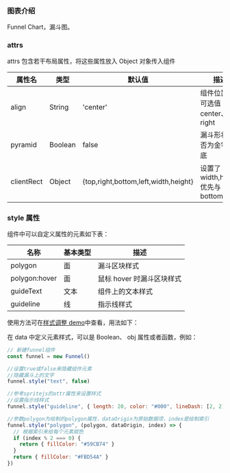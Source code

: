 ### 图表介绍

Funnel Chart，漏斗图。

### attrs

attrs 包含若干布局属性，将这些属性放入 Object 对象传入组件

| 属性名     | 类型    | 默认值                               | 描述                                   |
| ---------- | ------- | ------------------------------------ | -------------------------------------- |
| align      | String  | 'center'                             | 组件位置，可选值 left、center、right   |
| pyramid    | Boolean | false                                | 漏斗形状是否为金字塔底                 |
| clientRect | Object  | {top,right,bottom,left,width,height} | 设置了 width,heigh,优先与 bottom,right |

### style 属性

组件中可以自定义属性的元素如下表：

| 名称          | 基本类型 | 描述                      |
| ------------- | -------- | ------------------------- |
| polygon       | 面       | 漏斗区块样式              |
| polygon:hover | 面       | 鼠标 hover 时漏斗区块样式 |
| guideText     | 文本     | 组件上的文本样式          |
| guideline     | 线       | 指示线样式                |

使用方法可在[样式调整 demo](#/demo/funnel/others)中查看，用法如下：

在 data 中定义元素样式，可以是 Boolean、 obj 属性或者函数，例如：

```javascript
// 新建funnel组件
const funnel = new Funnel()

//设置true或false来隐藏组件元素
//隐藏漏斗上的文字
funnel.style("text", false)

//参考spritejs的attr属性来设置样式
//设置指示线样式
funnel.style("guideline", { length: 20, color: "#000", lineDash: [2, 2] })

//参数polygon为绘制的polygon属性，dataOrigin为原始数据项，index是绘制索引
funnel.style("polygon", (polygon, dataOrigin, index) => {
  // 根据索引来给每个元素赋色
  if (index % 2 === 0) {
    return { fillColor: "#59CB74" }
  }
  return { fillColor: "#FBD54A" }
})
```
